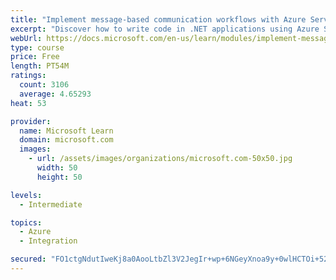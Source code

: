 ```yaml
---
title: "Implement message-based communication workflows with Azure Service Bus"
excerpt: "Discover how to write code in .NET applications using Azure Service Bus for communications that can handle high demand, low bandwidth, and hardware failures."
webUrl: https://docs.microsoft.com/en-us/learn/modules/implement-message-workflows-with-service-bus/
type: course
price: Free
length: PT54M
ratings:
  count: 3106
  average: 4.65293
heat: 53

provider:
  name: Microsoft Learn
  domain: microsoft.com
  images:
    - url: /assets/images/organizations/microsoft.com-50x50.jpg
      width: 50
      height: 50

levels:
  - Intermediate

topics:
  - Azure
  - Integration

secured: "FO1ctgNdutIweKj8a0AooLtbZl3V2JegIr+wp+6NGeyXnoa9y+0wlHCTOi+52c53MxZWO1xXsAp1tl2TTFBU9cLXn8ez77u7V5NV4a91Gm9TY6tNEaj2rUgg2oIeolxQK+mmGogrVVNHkO3tyrD2SmErLhqGNw0BgiWrZoi0PI5japilGv/AnpbEMjtL38ZHwwjDSV+hC/tfzccAXGzUenAuqp3pm6v0cEWIB+Nwjyv9u/KiU7Hb++kSmnKrm8MrKtmxtjWtQ+PGVGIVKBtiInHn+E6/NnBx/EGLBRiIGtFhRhGVuhl7Pb1Trb5kNWNwtsZ0HEkCv1cwSBx50Ka01DDiDh8vj9AfzgoJ2msLItWwE8D5gqdQkNlCGgEJM3cLVMStYG0G7pbu6U0D85KYV7b4LHzEpMSnZwT5UHUisr4=;8BqE7YuqawfYG3RphdYG3Q=="
---
```


